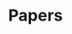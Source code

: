 ---
title: "Papers"
cascade:
  cover:
    hidden: true
    hiddenInList: true
  hideSummary: true
---